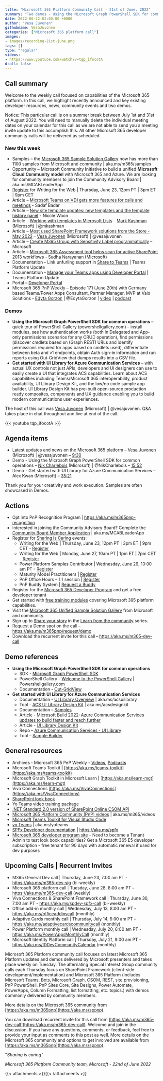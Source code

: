 ```yaml
---
title: "Microsoft 365 Platform Community Call - 21st of June, 2022"
summary: "Two demos - Using the Microsoft Graph PowerShell SDK for common operations and Get started with UI Library for Azure Communication Services. Delivered 8 new articles/documents this week. Introduced Microsoft Community Initiative to build a unified Microsoft Cloud Community."
date: 2022-06-22 02:00:00 +0000
author: "Vesa Juvonen"
githubname: VesaJuvonen
categories: ["Microsoft 365 platform call"]
images:
- images/recording-21st-june.png
tags: []
type: "regular"
videos:
- https://www.youtube.com/watch?v=tqp_ifocotA
draft: false
---
```


## Call summary

Welcome to the weekly call focused on capabilities of the Microsoft 365 platform.  In this call, we highlight recently announced and key existing developer resources, news, community events and two demos.

Notice: This particular call is on a summer break between July 1st and 31st of August 2022. You will need to manually delete the individual meeting dates on your calendar for this call as we are not able to send you a meeting invite update to this accomplish this. All other Microsoft 365 developer community calls will be delivered as scheduled.

### New this week

* Samples – the [Microsoft 365 Sample Solution Gallery](https://adoption.microsoft.com/sample-solution-gallery) now has more than 1100 samples from Microsoft and community \| aka.ms/m365/samples
* Opportunity – Microsoft Community Initiative to build a unified **Microsoft Cloud Community model** with Microsoft 365 and Azure. We are looking for community members to join the Community Advisory Board \| aka.ms/MCABLeaderApp
* [Register](https://forms.microsoft.com/pages/responsepage.aspx?id=KtIy2vgLW0SOgZbwvQuRaXDXyCl9DkBHq4A2OG7uLpdUQkYwOVhZTkg3Rk9TVUI3NlA4R0Y0RTFSTy4u) for Writing for the Web \| Thursday, June 23, 12pm PT \| 3pm ET \| 9pm CET
* Article – [Microsoft Teams on VDI gets more features for calls and meetings](https://techcommunity.microsoft.com/t5/microsoft-teams-blog/microsoft-teams-on-vdi-gets-more-features-for-calls-and-meetings/ba-p/3512714) - Sadaf Badar
* Article – [New site template updates: new templates and the template history panel](https://techcommunity.microsoft.com/t5/microsoft-sharepoint-blog/new-site-template-updates-new-templates-and-the-template-history/ba-p/3517769) - Nicole Woon
* Article – [Working with templates in Microsoft Lists](https://techcommunity.microsoft.com/t5/microsoft-sharepoint-blog/working-with-templates-in-microsoft-lists/ba-p/3508266) – [Mark Kashman](https://twitter.com/mkashman) (Microsoft) \| @mkashman
* Article – [Most used SharePoint Framework solutions from the Store - May 2022](https://techcommunity.microsoft.com/t5/microsoft-sharepoint-blog/most-used-sharepoint-framework-solutions-from-the-store-may-2022/ba-p/3498944) – [Vesa Juvonen](https://twitter.com/vesajuvonen) (Microsoft) \| @vesajuvonen
* Article – [Create M365 Group with Sensitivity Label programmatically](https://techcommunity.microsoft.com/t5/microsoft-sharepoint-blog/create-m365-group-with-sensitivity-label-programmatically/ba-p/3502429) – Microsoft
* Article – [Microsoft 365 Assessment tool helps scan for active SharePoint 2013 workflows](https://techcommunity.microsoft.com/t5/microsoft-sharepoint-blog/microsoft-365-assessment-tool-helps-scan-for-active-sharepoint/ba-p/3493331) - Sudha Narayanan (Microsoft)
* Documentation - Link unfurling support in [Share to Teams](https://learn.microsoft.com/microsoftteams/platform/concepts/build-and-test/share-to-teams-overview) \| Teams Platform Update
* Documentation - [Manage your Teams apps using Developer Portal](https://learn.microsoft.com/microsoftteams/platform/concepts/build-and-test/teams-developer-portal) \| Teams Platform Update
* Portal – [Developer Portal](https://dev.teams.microsoft.com/)
* Microsoft 365 PnP Weekly – Episode 171 (June 20th) with Germany based Teams/Power Apps Consultant, Partner Manager, MVP at Valo Solutions - [Edyta Gorzon](https://twitter.com/EdytaGorzon) \| @EdytaGorzon \| [video](https://pnp.github.io/blog/microsoft-365-pnp-weekly/episode-171/) \| [podcast](https://www.podbean.com/media/share/pb-axtx9-1255b1a)

### Demos

* **Using the Microsoft Graph PowerShell SDK for common operations** – quick tour of PowerShell Gallery (powershellgallery.com) – install modules, see how authentication works (both in Delegated and App-only permissions scenarios for any CRUD operation), find permissions (discover cmdlets based on (Graph REST) URLs and identify permissions required for apps based on cmdlets used), differentiate between beta and v1 endpoints, obtain Auth sign-in information and run reports using Out-GridView that dumps results into a CSV file.
* **Get started with UI Library for Azure Communication Services** – with actual UX controls not just APIs, developers and UI designers can use to easily create a UI that integrates ACS capabilities. Learn about ACS capabilities including Teams/Microsoft 365 interoperability, product availability, UI Library Design Kit, and the low/no code sample app builder. UI Library Design Kit has pre-built open-source production ready composites, components and UX guidance enabling you to build modern communications user experiences.

The host of this call was [Vesa Juvonen](https://twitter.com/vesajuvonen) (Microsoft) \| @vesajuvonen. Q&A takes place in chat throughout and live at end of the call.

{{< youtube tqp_ifocotA >}}

## Agenda items

* Latest updates and news on the Microsoft 365 platform – [Vesa Juvonen](https://twitter.com/vesajuvonen) (Microsoft) \| @vesajuvonen – [9:30](https://youtu.be/tqp_ifocotA?t=570)
* Demo - Using the Microsoft Graph PowerShell SDK for common operations – [Nik Charlebois](https://twitter.com/NikCharlebois) (Microsoft) \| @NikCharlebois – [15:52](https://youtu.be/tqp_ifocotA?t=952)
* Demo - Get started with UI Library for Azure Communication Services – Alex Kwan (Microsoft) – [35:21](https://youtu.be/tqp_ifocotA?t=2121)

Thank you for your creativity and work execution. Samples are often showcased in Demos.

## Actions

* Opt into PnP Recognition Program \| <https://aka.ms/m365pnp-recognition>
* Interested in joining the Community Advisory Board? Complete the [Community Board Member Application](https://aka.ms/MCABLeaderApp) \| aka.ms/MCABLeaderApp
* Register for [Sharing is Caring](https://pnp.github.io/sharing-is-caring/) events:
    * Writing for the Web \| Thursday, June 23, 12pm PT \| 3pm ET \| 9pm CET - [Register](https://forms.microsoft.com/pages/responsepage.aspx?id=KtIy2vgLW0SOgZbwvQuRaXDXyCl9DkBHq4A2OG7uLpdUQkYwOVhZTkg3Rk9TVUI3NlA4R0Y0RTFSTy4u)
    * Writing for the Web \| Monday, June 27, 10am PT \| 1pm ET \| 7pm CET - [Register](https://forms.microsoft.com/pages/responsepage.aspx?id=KtIy2vgLW0SOgZbwvQuRaXDXyCl9DkBHq4A2OG7uLpdUQkYwOVhZTkg3Rk9TVUI3NlA4R0Y0RTFSTy4u)
    * Power Platform Samples Contributor \| Wednesday, June 29, 10:00 am PT - [Register](https://forms.microsoft.com/pages/responsepage.aspx?id=KtIy2vgLW0SOgZbwvQuRaXDXyCl9DkBHq4A2OG7uLpdUN09VTVU2QzRLNE0yVERQMklHSDBMUTJGWC4u)
    * Maturity Model Practitioners \| [Register](https://aka.ms/mm4m365)
    * PnP Office Hours – 1:1 session \| [Register](https://outlook.office365.com/owa/calendar/PnPSharingisCaring@warner.digital/bookings/)
    * PnP Buddy System \| [Request a Buddy](https://forms.office.com/Pages/ResponsePage.aspx?id=KtIy2vgLW0SOgZbwvQuRaXDXyCl9DkBHq4A2OG7uLpdUMjRRUVg4NElZUUJLTEY1TVVSVDJFRFpLRS4u)
* Register for the [Microsoft 365 Developer Program](https://aka.ms/m365/devprogram) and get a free developer tenant
* Get started with [free training modules](https://aka.ms/m365/dev/learn) covering Microsoft 365 platform capabilities.
* Visit the [Microsoft 365 Unified Sample Solution Gallery](https://adoption.microsoft.com/sample-solution-gallery) from Microsoft and community.
* Sign up to [Share your story](https://aka.ms/share-your-story) in the [Learn from the community](https://aka.ms/LearnFromTheCommunity/ThisWeek) series.
* Request a Demo spot on the call – <https://aka.ms/m365pnp/request/demo>
* Download the recurrent invite for this call – <https://aka.ms/m365-dev-call>


## Demo references

* **Using the Microsoft Graph PowerShell SDK for common operations**
    * SDK - [Microsoft Graph PowerShell SDK](https://github.com/microsoftgraph/msgraph-sdk-powershell)
    * PowerShell Gallery - [Welcome to the PowerShell Gallery](https://www.powershellgallery.com/) \| Powershellgallery.com
    * Documentation - [Out-GridView](https://learn.microsoft.com/powershell/module/microsoft.powershell.utility/out-gridview?view=powershell-7.2)
* **Get started with UI Library for Azure Communication Services**
    * Documentation - [UI Library Overview](https://learn.microsoft.com/azure/communication-services/concepts/ui-library/ui-library-overview?pivots=platform-web) \| aka.ms/acsuilibrary
    * Tool - [ACS UI Library Design Kit](https://www.figma.com/community/file/1095841357293210472/ACS-UI-Library-Design-Kit) \| aka.ms/acsdesignkit
    * Documentation – [Samples](https://learn.microsoft.com/azure/communication-services/samples/overview)
    * Article - [Microsoft Build 2022: Azure Communication Services updates to build faster and reach further](https://techcommunity.microsoft.com/t5/azure-communication-services/microsoft-build-2022-azure-communication-services-updates-to/ba-p/3416337)
    * Article - [UI Library Design Kit](https://techcommunity.microsoft.com/t5/azure-communication-services/ui-library-design-kit/ba-p/3283411)
    * Repo – [Azure Communication Services - UI Library](https://azure.github.io/communication-ui-library/?path=/story/overview--page)
    * Tool – [Sample Builder](https://portal.azure.com/#view/Microsoft_Azure_VirtualVisitsBuilder/SampleBuilder.ReactView)

## General resources

* Archives - Microsoft 365 PnP Weekly - [Videos](https://www.youtube.com/playlist?list=PLR9nK3mnD-OVYI-St_CBiFfuL4CZbBpkC), [Podcasts](https://pnpweekly.podbean.com/)
* Microsoft Teams Toolkit | [https://aka.ms/teams-toolkit](https://aka.ms/teams-toolkit)
* Microsoft Graph Toolkit in Microsoft Learn | [https://aka.ms/learn-mgt](https://aka.ms/learn-mgt)
* Viva Connections [https://aka.ms/VivaConnections](https://aka.ms/VivaConnections)
* [SharePoint look book](https://lookbook.microsoft.com/?WT.mc_id=m365-24198-cxa)
* [Yo Teams video training package](https://aka.ms/yoteams-training)
* [.NET Standard 2.0 version of SharePoint Online CSOM API](https://developer.microsoft.com/microsoft-365/blogs/net-standard-version-of-sharepoint-online-csom-apis?WT.mc_id=m365-24198-cxa)
* [Microsoft 365 Platform Community (PnP) videos](https://aka.ms/m365/videos) | aka.ms/m365/videos
* [Microsoft Teams Toolkit for Visual Studio Code](https://marketplace.visualstudio.com/items?itemName=TeamsDevApp.ms-teams-vscode-extension)
* [yo Teams](https://aka.ms/yoteams) | aka.ms/yoteams
* [SPFx Developer documentation](https://aka.ms/spfx) | <https://aka.ms/spfx>
* [Microsoft 365 developer program site](https://developer.microsoft.com/office/dev-program?WT.mc_id=m365-24198-cxa) - Need to become a Tenant Admin to test look book capabilities? Get a Microsoft 365 E5 developer subscription - free tenant for 90 days with automatic renewal if used for dev purposes

## Upcoming Calls | Recurrent Invites

* M365 General Dev call \| Thursday, June 23, 7:00 am PT - <https://aka.ms/m365-dev-sig> (bi-weekly)
* Microsoft 365 platform call \| Tuesday, June 28, 8:00 am PT – <https://aka.ms/m365-dev-call> (weekly)
* Viva Connections & SharePoint Framework call \| Thursday, June 30, 7:00 am PT - <https://aka.ms/spdev-spfx-call> (bi-weekly)
* Office add-in monthly call \| Wednesday, July 13, 8:00 am PT - <https://aka.ms/officeaddinscall> (monthly)
* Adaptive Cards monthly call \| Thursday, July 14, 9:00 am PT - <https://aka.ms/adaptivecardscommunitycall> (monthly)
* Power Platform monthly call \| Wednesday, July 20, 8:00 am PT - <https://aka.ms/PowerAppsMonthlyCall> (monthly)
* Microsoft Identity Platform call \| Thursday, July 21, 9:00 am PT - <https://aka.ms/IDDevCommunityCalendar> (monthly)

Microsoft 365 Platform community call focuses on latest Microsoft 365 Platform updates and demos delivered by Microsoft presenters and takes place weekly on Tuesday.  The alternating Special Interest Group community calls each Thursday focus on SharePoint Framework (client-side development/implementation) and Microsoft 365 Platform (includes Microsoft Teams, Bots, Microsoft Graph, CSOM, REST, site provisioning, PnP PowerShell, PnP Sites Core, Site Designs, Power Automate, PowerApps, Column Formatting, list formatting, etc. topics.) with demos commonly delivered by community members.

More details on the Microsoft 365 community from [https://aka.ms/m365pnp](https://aka.ms/sppnp).

You can download recurrent invite for this call from [https://aka.ms/m365-dev-call](https://aka.ms/m365-dev-call).  Welcome and join in the discussion. If you have any questions, comments, or feedback, feel free to provide your input as comments to this post as well. More details on the Microsoft 365 community and options to get involved are available from [https://aka.ms/m365pnp](https://aka.ms/sppnp).


&quot;_Sharing is caring&quot;_

_Microsoft 365 Platform Community team, Microsoft - 22nd of June 2022_

{{< attachments >}}{{< /attachments >}}
